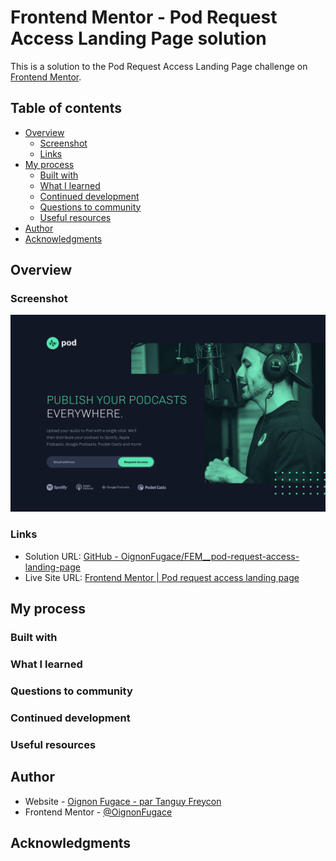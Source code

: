 # Frontend Mentor - Pod Request Access Landing Page solution

This is a solution to the Pod Request Access Landing Page challenge on [Frontend Mentor](https://www.frontendmentor.io/).

## Table of contents

- [Overview](#overview)
	- [Screenshot](#screenshot)
	- [Links](#links)
- [My process](#my-process)
	- [Built with](#built-with)
	- [What I learned](#what-i-learned)
	- [Continued development](#continued-development)
	- [Questions to community](#questions-to-community)
	- [Useful resources](#useful-resources)
- [Author](#author)
- [Acknowledgments](#acknowledgments)

## Overview

### Screenshot

![](./Screenshot.png)

### Links

- Solution URL: [GitHub - OignonFugace/FEM__pod-request-access-landing-page](https://github.com/OignonFugace/FEM__pod-request-access-landing-page)
- Live Site URL: [Frontend Mentor | Pod request access landing page](https://oignonfugace.github.io/FEM__pod-request-access-landing-page/)

## My process

### Built with


### What I learned


### Questions to community


### Continued development


### Useful resources


## Author

- Website - [Oignon Fugace - par Tanguy Freycon](https://oignonfugace.com/)
- Frontend Mentor - [@OignonFugace](https://www.frontendmentor.io/profile/OignonFugace)

## Acknowledgments

